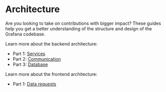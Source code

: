 # Architecture

Are you looking to take on contributions with bigger impact? These guides help you get a better understanding of the structure and design of the Grafana codebase.

Learn more about the backend architecture:

- Part 1: [Services](services.md) 
- Part 2: [Communication](communication.md)
- Part 3: [Database](database.md)

Learn more about the frontend architecture:
- Part 1: [Data requests](frontend-data-requests.md)


